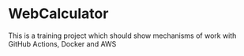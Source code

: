 # WebCalculator
This is a training project which should show mechanisms of work with GitHub Actions, Docker and AWS
